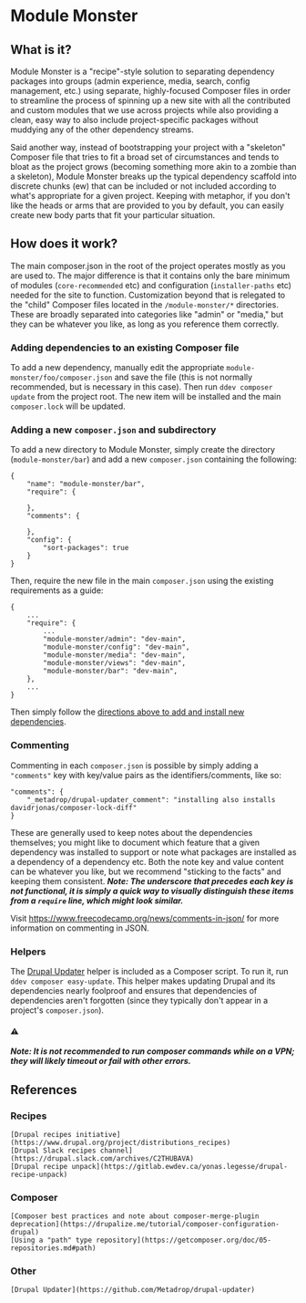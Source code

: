 # Module Monster

## What is it?
Module Monster is a "recipe"-style solution to separating dependency packages into groups (admin experience, media, search, config management, etc.) using separate, highly-focused Composer files in order to streamline the process of spinning up a new site with all the contributed and custom modules that we use across projects while also providing a clean, easy way to also include project-specific packages without muddying any of the other dependency streams.

Said another way, instead of bootstrapping your project with a "skeleton" Composer file that tries to fit a broad set of circumstances and tends to bloat as the project grows (becoming something more akin to a zombie than a skeleton), Module Monster breaks up the typical dependency scaffold into discrete chunks (ew) that can be included or not included according to what's appropriate for a given project. Keeping with metaphor, if you don't like the heads or arms that are provided to you by default, you can easily create new body parts that fit your particular situation.

## How does it work?
The main composer.json in the root of the project operates mostly as you are used to. The major difference is that it contains only the bare minimum of modules (`core-recommended` etc) and configuration (`installer-paths` etc) needed for the site to function. Customization beyond that is relegated to the "child" Composer files located in the `/module-monster/*` directories. These are broadly separated into categories like "admin" or "media," but they can be whatever you like, as long as you reference them correctly.

### Adding dependencies to an existing Composer file
To add a new dependency, manually edit the appropriate `module-monster/foo/composer.json` and save the file (this is not normally recommended, but is necessary in this case). Then run `ddev composer update` from the project root. The new item will be installed and the main `composer.lock` will be updated.

### Adding a new `composer.json` and subdirectory
To add a new directory to Module Monster, simply create the directory (`module-monster/bar`) and add a new `composer.json` containing the following:
```
{
    "name": "module-monster/bar",
    "require": {

    },
    "comments": {

    },
    "config": {
        "sort-packages": true
    }
}
```
Then, require the new file in the main `composer.json` using the existing requirements as a guide:
```
{
    ...
    "require": {
        ...
        "module-monster/admin": "dev-main",
        "module-monster/config": "dev-main",
        "module-monster/media": "dev-main",
        "module-monster/views": "dev-main",
        "module-monster/bar": "dev-main",
    },
    ...
}
```
Then simply follow the [directions above to add and install new dependencies](#adding-dependencies-to-an-existing-composer-file).

### Commenting
Commenting in each `composer.json` is possible by simply adding a `"comments"` key with key/value pairs as the identifiers/comments, like so:
```
"comments": {
    "_metadrop/drupal-updater_comment": "installing also installs davidrjonas/composer-lock-diff"
}
```
These are generally used to keep notes about the dependencies themselves; you might like to document which feature that a given dependency was installed to support or note what packages are installed as a dependency of a dependency etc. Both the note key and value content can be whatever you like, but we recommend "sticking to the facts" and keeping them consistent. ***Note: The underscore that precedes each key is not functional, it is simply a quick way to visually distinguish these items from a `require` line, which might look similar.***

Visit https://www.freecodecamp.org/news/comments-in-json/ for more information on commenting in JSON.

### Helpers
The [Drupal Updater](https://github.com/Metadrop/drupal-updater) helper is included as a Composer script. To run it, run `ddev composer easy-update`. This helper makes updating Drupal and its dependencies nearly foolproof and ensures that dependencies of dependencies aren't forgotten (since they typically don't appear in a project's `composer.json`).


#### ⚠️
***Note: It is not recommended to run composer commands while on a VPN; they will likely timeout or fail with other errors.***

## References
### Recipes
    [Drupal recipes initiative](https://www.drupal.org/project/distributions_recipes)
    [Drupal Slack recipes channel](https://drupal.slack.com/archives/C2THUBAVA)
    [Drupal recipe unpack](https://gitlab.ewdev.ca/yonas.legesse/drupal-recipe-unpack)
### Composer
    [Composer best practices and note about composer-merge-plugin deprecation](https://drupalize.me/tutorial/composer-configuration-drupal)
    [Using a "path" type repository](https://getcomposer.org/doc/05-repositories.md#path)
### Other
    [Drupal Updater](https://github.com/Metadrop/drupal-updater)
